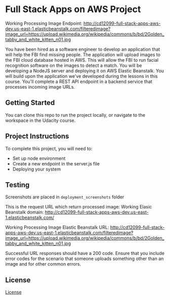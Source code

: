 # Full Stack Apps on AWS Project

Working Processing Image Endpoint: http://cd12099-full-stack-apps-aws-dev.us-east-1.elasticbeanstalk.com/filteredimage?image_url=https://upload.wikimedia.org/wikipedia/commons/b/bd/2Golden_tabby_and_white_kitten_n01.jpg

You have been hired as a software engineer to develop an application that will help the FBI find missing people.  The application will upload images to the FBI cloud database hosted in AWS. This will allow the FBI to run facial recognition software on the images to detect a match. You will be developing a NodeJS server and deploying it on AWS Elastic Beanstalk. 
You will build upon the application we've developed during the lessons in this course. You'll complete a REST API endpoint in a backend service that processes incoming image URLs.

## Getting Started

You can clone this repo to run the project locally, or navigate to the workspace in the Udacity course.

## Project Instructions

To complete this project, you will need to:

* Set up node environment
* Create a new endpoint in the server.js file
* Deploying your system

## Testing

Screenshots are placed in `deployment_screenshots` folder

This is the request URL which return processed image:
Working Elasic Beanstalk domain: http://cd12099-full-stack-apps-aws-dev.us-east-1.elasticbeanstalk.com/

Working Processing Image Elastic Beanstalk URL: http://cd12099-full-stack-apps-aws-dev.us-east-1.elasticbeanstalk.com/filteredimage?image_url=https://upload.wikimedia.org/wikipedia/commons/b/bd/2Golden_tabby_and_white_kitten_n01.jpg

Successful URL responses should have a 200 code. Ensure that you include error codes for the scenario that someone uploads something other than an image and for other common errors.

## License

[License](LICENSE.txt)
